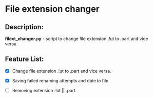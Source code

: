 # File extension changer

## Description: 
**filext_changer.py** - script to change file extension .!ut to .part and vice versa.


## Feature List:
- [x] Change file extension .!ut to .part and vice versa.
- [x] Saving failed renaming attempts and date to file.
- [ ] Removing extension .!ut || .part.


